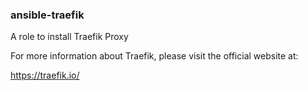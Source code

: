 ### ansible-traefik

A role to install Traefik Proxy

For more information about Traefik, please visit the official website at:

https://traefik.io/


